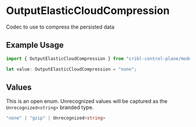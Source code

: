 # OutputElasticCloudCompression

Codec to use to compress the persisted data

## Example Usage

```typescript
import { OutputElasticCloudCompression } from "cribl-control-plane/models/operations";

let value: OutputElasticCloudCompression = "none";
```

## Values

This is an open enum. Unrecognized values will be captured as the `Unrecognized<string>` branded type.

```typescript
"none" | "gzip" | Unrecognized<string>
```